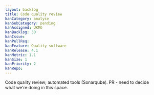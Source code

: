 ```yaml
---
layout: backlog
title: Code quality review
kanCategory: analyse
kanSubCategory: pending
kanAssigned: UKMO
kanBacklog: 30
kanIssue:
kanPullReq:
kanFeature: Quality software
kanRelease: 4.1
kanMetric: 1.1
kanSize: 1
kanPriority: 2
kanRepo:
---
```

Code quality review; automated tools (Sonarqube).  PR - need to decide what we're doing in this space.
